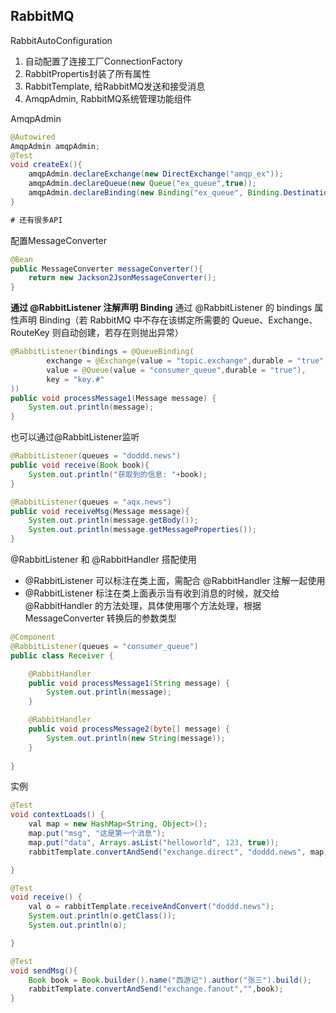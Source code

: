 ## RabbitMQ
RabbitAutoConfiguration
1. 自动配置了连接工厂ConnectionFactory
2. RabbitPropertis封装了所有属性
3. RabbitTemplate, 给RabbitMQ发送和接受消息
4. AmqpAdmin, RabbitMQ系统管理功能组件


AmqpAdmin
```java
@Autowired
AmqpAdmin amqpAdmin;
@Test
void createEx(){
	amqpAdmin.declareExchange(new DirectExchange("amqp_ex"));
	amqpAdmin.declareQueue(new Queue("ex_queue",true));
	amqpAdmin.declareBinding(new Binding("ex_queue", Binding.DestinationType.QUEUE,"amqp_ex","amqp",null));
}

# 还有很多API
```

配置MessageConverter
```java
@Bean
public MessageConverter messageConverter(){
	return new Jackson2JsonMessageConverter();
}
```

**通过 @RabbitListener 注解声明 Binding**
通过 @RabbitListener 的 bindings 属性声明 Binding（若 RabbitMQ 中不存在该绑定所需要的 Queue、Exchange、RouteKey 则自动创建，若存在则抛出异常）

```java
@RabbitListener(bindings = @QueueBinding(
        exchange = @Exchange(value = "topic.exchange",durable = "true",type = "topic"),
        value = @Queue(value = "consumer_queue",durable = "true"),
        key = "key.#"
))
public void processMessage1(Message message) {
    System.out.println(message);
}
```

也可以通过@RabbitListener监听
```java
@RabbitListener(queues = "doddd.news")
public void receive(Book book){
	System.out.println("获取到的信息: "+book);
}

@RabbitListener(queues = "aqx.news")
public void receiveMsg(Message message){
	System.out.println(message.getBody());
	System.out.println(message.getMessageProperties());
}
```

@RabbitListener 和 @RabbitHandler 搭配使用
- @RabbitListener 可以标注在类上面，需配合 @RabbitHandler 注解一起使用
- @RabbitListener 标注在类上面表示当有收到消息的时候，就交给 @RabbitHandler 的方法处理，具体使用哪个方法处理，根据 MessageConverter 转换后的参数类型
```java
@Component
@RabbitListener(queues = "consumer_queue")
public class Receiver {

    @RabbitHandler
    public void processMessage1(String message) {
        System.out.println(message);
    }

    @RabbitHandler
    public void processMessage2(byte[] message) {
        System.out.println(new String(message));
    }
    
}
```

  


实例
```java
@Test
void contextLoads() {
	val map = new HashMap<String, Object>();
	map.put("msg", "这是第一个消息");
	map.put("data", Arrays.asList("helloworld", 123, true));
	rabbitTemplate.convertAndSend("exchange.direct", "doddd.news", map);

}

@Test
void receive() {
	val o = rabbitTemplate.receiveAndConvert("doddd.news");
	System.out.println(o.getClass());
	System.out.println(o);

}

@Test
void sendMsg(){
	Book book = Book.builder().name("西游记").author("张三").build();
	rabbitTemplate.convertAndSend("exchange.fanout","",book);
}
```

 
